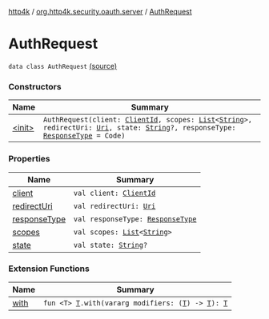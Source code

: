 [http4k](../../index.md) / [org.http4k.security.oauth.server](../index.md) / [AuthRequest](./index.md)

# AuthRequest

`data class AuthRequest` [(source)](https://github.com/http4k/http4k/blob/master/http4k-security-oauth/src/main/kotlin/org/http4k/security/oauth/server/AuthRequest.kt#L7)

### Constructors

| Name | Summary |
|---|---|
| [&lt;init&gt;](-init-.md) | `AuthRequest(client: `[`ClientId`](../-client-id/index.md)`, scopes: `[`List`](https://kotlinlang.org/api/latest/jvm/stdlib/kotlin.collections/-list/index.html)`<`[`String`](https://kotlinlang.org/api/latest/jvm/stdlib/kotlin/-string/index.html)`>, redirectUri: `[`Uri`](../../org.http4k.core/-uri/index.md)`, state: `[`String`](https://kotlinlang.org/api/latest/jvm/stdlib/kotlin/-string/index.html)`?, responseType: `[`ResponseType`](../../org.http4k.security/-response-type/index.md)` = Code)` |

### Properties

| Name | Summary |
|---|---|
| [client](client.md) | `val client: `[`ClientId`](../-client-id/index.md) |
| [redirectUri](redirect-uri.md) | `val redirectUri: `[`Uri`](../../org.http4k.core/-uri/index.md) |
| [responseType](response-type.md) | `val responseType: `[`ResponseType`](../../org.http4k.security/-response-type/index.md) |
| [scopes](scopes.md) | `val scopes: `[`List`](https://kotlinlang.org/api/latest/jvm/stdlib/kotlin.collections/-list/index.html)`<`[`String`](https://kotlinlang.org/api/latest/jvm/stdlib/kotlin/-string/index.html)`>` |
| [state](state.md) | `val state: `[`String`](https://kotlinlang.org/api/latest/jvm/stdlib/kotlin/-string/index.html)`?` |

### Extension Functions

| Name | Summary |
|---|---|
| [with](../../org.http4k.core/with.md) | `fun <T> `[`T`](../../org.http4k.core/with.md#T)`.with(vararg modifiers: (`[`T`](../../org.http4k.core/with.md#T)`) -> `[`T`](../../org.http4k.core/with.md#T)`): `[`T`](../../org.http4k.core/with.md#T) |
